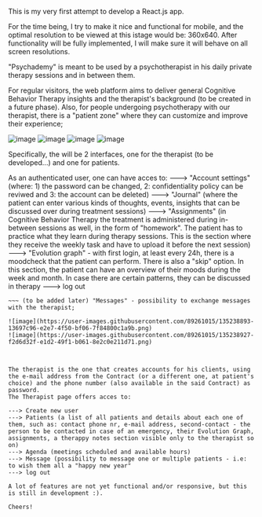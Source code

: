 This is my very first attempt to develop a React.js app.

For the time being, I try to make it nice and functional for mobile, and the optimal resolution to be viewed at this istage would be: 360x640. After functionality will be fully implemented, I will make sure it will behave on all screen resolutions.

"Psychademy" is meant to be used by a psychotherapist in his daily private therapy sessions and in between them.

For regular visitors, the web platform aims to deliver general Cognitive Behavior Therapy insights and the therapist's background (to be created in a future phase). Also, for  people undergoing psychotherapy with our therapist, there is a "patient zone" where they can customize and improve their experience;

![image](https://user-images.githubusercontent.com/89261015/135237967-ac80b426-4272-45e1-b200-34406a4a86dd.png)
![image](https://user-images.githubusercontent.com/89261015/135238088-e4d3afb2-1611-4637-87f3-55673b155429.png)
![image](https://user-images.githubusercontent.com/89261015/135238637-ae7d8b97-aed1-41d7-9a3f-17f3af5e03b3.png)
![image](https://user-images.githubusercontent.com/89261015/135238688-815b9e59-4939-4458-b664-4b865651dfec.png)


Specifically, the will be 2 interfaces, one for the therapist (to be developed...) and one for patients.


As an authenticated user, one can have acces to: 
---> "Account settings" (where: 1) the password can be changed, 2: confidentiality policy can be reviwed and 3: the account can be deleted) 
---> "Journal" (where the patient can enter various kinds of thoughts, events, insights that can be discussed over during treatment sessions)
---> "Assignments" (in Cognitive Behavior Therapy the treatment is administered during in-between sessions as well, in the form of "homework". The patient has to practice what they learn during therapy sessions. This is the section where they receive the weekly task and have to upload it before the next session)
---> "Evolution graph" - with first login, at least every 24h, there is a moodcheck that the patient can perform. There is also a "skip" option. In this section, the patient can have an overview of their moods during the week and month. In case there are certain patterns, they can be discussed in therapy
---> log out
~~~ (to be added later) "My appointments" - possibility to schedule next meeting and have a look at the next scheduled one;
~~~ (to be added later) "Messages" - possibility to exchange messages with the therapist;

![image](https://user-images.githubusercontent.com/89261015/135238893-13697c96-e2e7-4f50-bf06-7f84800c1a9b.png)
![image](https://user-images.githubusercontent.com/89261015/135238927-f2d6d32f-e1d2-49f1-b061-8e2c0e211d71.png)



The therapist is the one that creates accounts for his clients, using the e-mail address from the Contract (or a different one, at patient's choice) and the phone number (also available in the said Contract) as password.
The Therapist page offers acces to:

---> Create new user
---> Patients (a list of all patients and details about each one of them, such as: contact phone nr, e-mail address, second-contact - the person to be contacted in case of an emergency, their Evolution Graph, assignments, a therappy notes section visible only to the therapist so on)
---> Agenda (meetings scheduled and available hours)
---> Message (possibility to message one or multiple patients - i.e: to wish them all a "happy new year"
---> log out

A lot of features are not yet functional and/or responsive, but this is still in development :).

Cheers!
